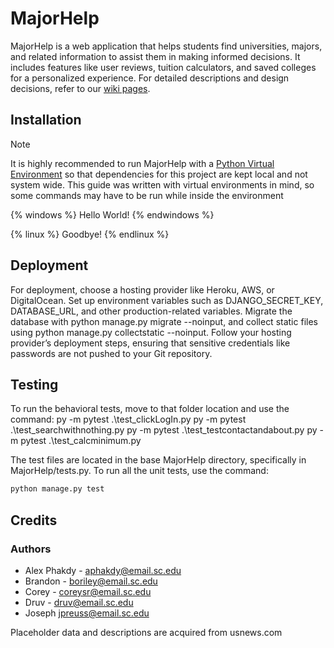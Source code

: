 # MajorHelp

MajorHelp is a web application that helps students find universities, majors, and related information to assist them in making informed decisions. It includes features like user reviews, tuition calculators, and saved colleges for a personalized experience. For detailed descriptions and design decisions, refer to our [wiki pages](https://github.com/SCCapstone/pestopanini/wiki).

## Installation

> [!NOTE]
> It is highly recommended to run MajorHelp with a [Python Virtual Environment](https://docs.python.org/3/library/venv.html) so that dependencies for this project are kept local and not system wide. 
> This guide was written with virtual environments in mind, so some commands may have to be run while inside the environment

{% windows %}
Hello World!
{% endwindows %}

{% linux %}
Goodbye!
{% endlinux %}


## Deployment
For deployment, choose a hosting provider like Heroku, AWS, or DigitalOcean. Set up environment variables such as DJANGO_SECRET_KEY, DATABASE_URL, and other production-related variables. Migrate the database with python manage.py migrate --noinput, and collect static files using python manage.py collectstatic --noinput. Follow your hosting provider’s deployment steps, ensuring that sensitive credentials like passwords are not pushed to your Git repository.

## Testing



To run the behavioral tests, move to that folder location and use the command:
py -m pytest .\test_clickLogIn.py
py -m pytest .\test_searchwithnothing.py
py -m pytest .\test_testcontactandabout.py
py -m pytest .\test_calcminimum.py

The test files are located in the base MajorHelp directory, specifically in MajorHelp/tests.py.
To run all the unit tests, use the command:

```bash
python manage.py test
```

## Credits

### Authors
- Alex Phakdy - aphakdy@email.sc.edu 
- Brandon - boriley@email.sc.edu
- Corey - coreysr@email.sc.edu 
- Druv - druv@email.sc.edu
- Joseph jpreuss@email.sc.edu


Placeholder data and descriptions are acquired from usnews.com